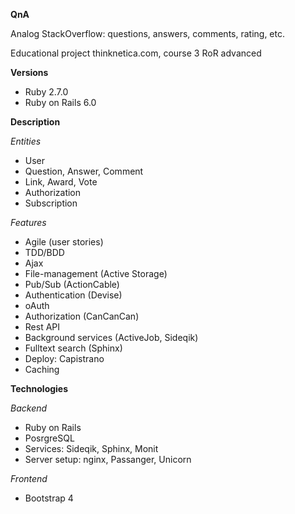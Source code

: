 **QnA**

Analog StackOverflow: questions, answers, comments, rating, etc.

Educational project thinknetica.com, course 3 RoR advanced

**Versions**

- Ruby 2.7.0
- Ruby on Rails 6.0

**Description**

_Entities_

- User
- Question, Answer, Comment
- Link, Award, Vote
- Authorization
- Subscription

_Features_

- Agile (user stories)
- TDD/BDD
- Ajax
- File-management (Active Storage)
- Pub/Sub (ActionCable)
- Authentication (Devise)
- oAuth
- Authorization (CanCanCan)
- Rest API
- Background services (ActiveJob, Sideqik)
- Fulltext search (Sphinx)
- Deploy: Capistrano
- Caching

**Technologies**

_Backend_
- Ruby on Rails
- PosrgreSQL
- Services: Sideqik, Sphinx, Monit
- Server setup: nginx, Passanger, Unicorn

_Frontend_
- Bootstrap 4
